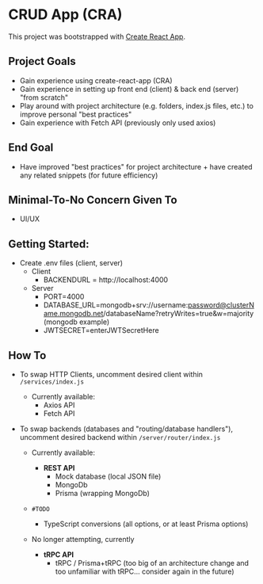# CRUD App (CRA)

This project was bootstrapped with [Create React App](https://github.com/facebook/create-react-app).

## Project Goals

- Gain experience using create-react-app (CRA)
- Gain experience in setting up front end (client) & back end (server) "from scratch"
- Play around with project architecture (e.g. folders, index.js files, etc.) to improve personal "best practices"
- Gain experience with Fetch API (previously only used axios)

## End Goal

- Have improved "best practices" for project architecture + have created any related snippets (for future efficiency)

## Minimal-To-No Concern Given To

- UI/UX

## Getting Started:

- Create .env files (client, server)
  - Client
    - BACKENDURL = http://localhost:4000
  - Server
    - PORT=4000
    - DATABASE_URL=mongodb+srv://username:password@clusterName.mongodb.net/databaseName?retryWrites=true&w=majority (mongodb example)
    - JWTSECRET=enterJWTSecretHere

## How To

- To swap HTTP Clients, uncomment desired client within `/services/index.js`
  - Currently available:
    - Axios API
    - Fetch API

- To swap backends (databases and "routing/database handlers"), uncomment desired backend within `/server/router/index.js`
  - Currently available:
    - **REST API**
      - Mock database (local JSON file)
      - MongoDb
      - Prisma (wrapping MongoDb)
    
  - `#TODO`
    - TypeScript conversions (all options, or at least Prisma options)
  
  - No longer attempting, currently
    - **tRPC API**
      - tRPC / Prisma+tRPC (too big of an architecture change and too unfamiliar with tRPC... consider again in the future)